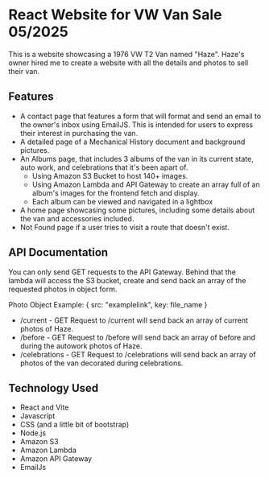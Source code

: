 # React Website for VW Van Sale 05/2025
This is a website showcasing a 1976 VW T2 Van named "Haze". Haze's owner hired me to create a website with all the details and photos to sell their van.

## Features
- A contact page that features a form that will format and send an email to the owner's inbox using EmailJS. This is intended for users to express their interest in purchasing the van. 
- A detailed page of a Mechanical History document and background pictures.
- An Albums page, that includes 3 albums of the van in its current state, auto work, and celebrations that it's been apart of.
    - Using Amazon S3 Bucket to host 140+ images.
    - Using Amazon Lambda and API Gateway to create an array full of an album's images for the frontend fetch and display.
    - Each album can be viewed and navigated in a lightbox
- A home page showcasing some pictures, including some details about the van and accessories included.
- Not Found page if a user tries to visit a route that doesn't exist.

## API Documentation
You can only send GET requests to the API Gateway. Behind that the lambda will access the S3 bucket, create and send back an array of the requested photos in object form.

Photo Object Example: { src: "examplelink", key: file_name }
 
- /current - GET Request to /current will send back an array of current photos of Haze.
- /before - GET Request to /before will send back an array of before and during the autowork photos of Haze.
- /celebrations - GET Request to /celebrations will send back an array of photos of the van decorated during celebrations.

## Technology Used
- React and Vite
- Javascript
- CSS (and a little bit of bootstrap)
- Node.js
- Amazon S3
- Amazon Lambda
- Amazon API Gateway
- EmailJs

